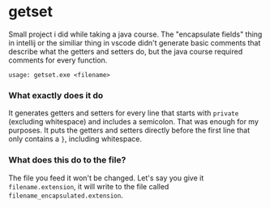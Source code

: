 # getset
Small project i did while taking a java course. The "encapsulate fields" thing in intellij or the similiar thing in vscode didn't generate basic comments that describe what the getters and setters do, but the java course required comments for every function.
```
usage: getset.exe <filename>
```

### What exactly does it do
It generates getters and setters for every line that starts with `private` (excluding whitespace) and includes a semicolon. That was enough for my purposes.
It puts the getters and setters directly before the first line that only contains a `}`, including whitespace.

### What does this do to the file?
The file you feed it won't be changed. Let's say you give it `filename.extension`, it will write to the file called `filename_encapsulated.extension`.